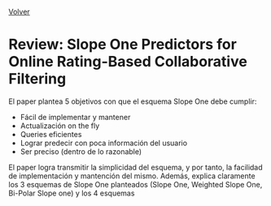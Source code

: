 [Volver](./index.md)
# Review: Slope One Predictors for Online Rating-Based Collaborative Filtering

El paper plantea 5 objetivos con que el esquema Slope One debe cumplir:

- Fácil de implementar y mantener
- Actualización on the fly
- Queries eficientes
- Lograr predecir con poca información del usuario
- Ser preciso (dentro de lo razonable)

El paper logra transmitir la simplicidad del esquema, y por tanto, la facilidad de implementación y mantención del mismo. Además, explica claramente los 3 esquemas de Slope One planteados (Slope One, Weighted Slope One, Bi-Polar Slope one) y los 4 esquemas
